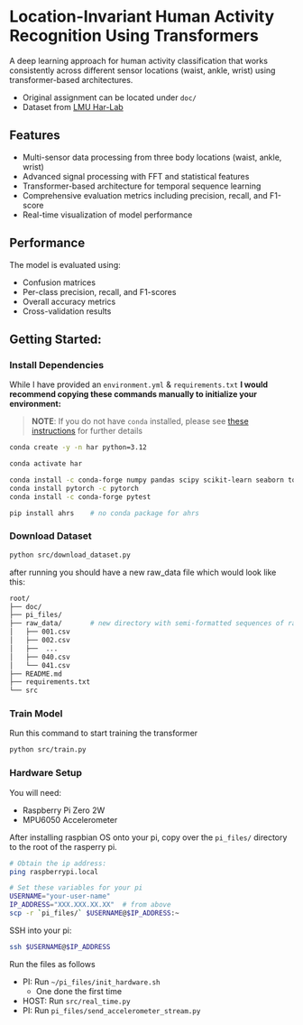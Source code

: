 # Location-Invariant Human Activity Recognition Using Transformers

A deep learning approach for human activity classification that works consistently across different sensor locations (waist, ankle, wrist) using transformer-based architectures. 
- Original assignment can be located under `doc/`
- Dataset from [LMU Har-Lab](https://github.com/Har-Lab/HumanActivityData)

## Features

- Multi-sensor data processing from three body locations (waist, ankle, wrist)
- Advanced signal processing with FFT and statistical features
- Transformer-based architecture for temporal sequence learning
- Comprehensive evaluation metrics including precision, recall, and F1-score
- Real-time visualization of model performance

## Performance

The model is evaluated using:
- Confusion matrices
- Per-class precision, recall, and F1-scores
- Overall accuracy metrics
- Cross-validation results

## Getting Started:

### Install Dependencies
While I have provided an `environment.yml` & `requirements.txt` **I would recommend copying these commands manually to initialize your environment:**
> **NOTE**: If you do not have `conda` installed, please see [these instructions](https://www.anaconda.com/docs/getting-started/miniconda/install) for further details

```sh
conda create -y -n har python=3.12

conda activate har

conda install -c conda-forge numpy pandas scipy scikit-learn seaborn tqdm matplotlib wandb
conda install pytorch -c pytorch
conda install -c conda-forge pytest

pip install ahrs    # no conda package for ahrs
```



### Download Dataset


```sh
python src/download_dataset.py
```

after running you should have a new raw_data file which would look like this:

```sh
root/
├── doc/
├── pi_files/
├── raw_data/       # new directory with semi-formatted sequences of raw data
│   ├── 001.csv
│   ├── 002.csv
│   ├──  ...
│   ├── 040.csv
│   └── 041.csv
├── README.md
├── requirements.txt
└── src
```


### Train Model
Run this command to start training the transformer
```sh
python src/train.py
```

### Hardware Setup
You will need:
- Raspberry Pi Zero 2W
- MPU6050 Accelerometer

After installing raspbian OS onto your pi, copy over the `pi_files/` directory to the root of the rasperry pi. 
```sh
# Obtain the ip address:
ping raspberrypi.local

# Set these variables for your pi
USERNAME="your-user-name"
IP_ADDRESS="XXX.XXX.XX.XX"  # from above
scp -r `pi_files/` $USERNAME@$IP_ADDRESS:~ 
```

SSH into your pi:
```sh
ssh $USERNAME@$IP_ADDRESS
```

Run the files as follows
- PI: Run `~/pi_files/init_hardware.sh`
    - One done the first time
- HOST: Run `src/real_time.py`
- PI: Run `pi_files/send_accelerometer_stream.py`

